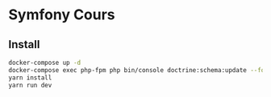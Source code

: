 Symfony Cours
=============

Install
---------

```bash
docker-compose up -d
docker-compose exec php-fpm php bin/console doctrine:schema:update --force
yarn install
yarn run dev

```
